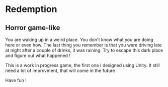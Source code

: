 # Redemption
## Horror game-like

You are waking up in a weird place. You don't know what you are doing here or even how. The last thing you remember is that you
were driving late at night after a couple of drinks, it was raining.
Try to escape this dark place and figure out what happened !





This is a work in progress game, the first one I designed using Unity. It still need a lot of improvment, that will come in the 
future

Have fun !
